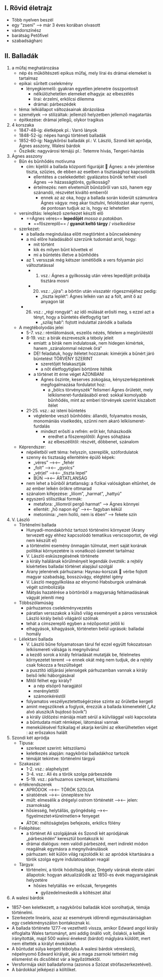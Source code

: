 ## I. Rövid életrajz
- Több nyelven beszél
- egy "zseni" --> már 3 éves korában olvasott
- vándorszínész
- barátság Petőfivel
- szabadságharc
## II. Balladák
1. a műfaj meghatározása
	- nép és műköltészeti epikus műfaj, mely lírai és drámai elemeket is tartalmaz
	- epikai: sűrített cselekmény
		- lényegkiemelő: gyakran egyetlen jelenetre összpontosít
			- nélkülözhetetlen elemeket elhagyja: az elbeszélés
			- lírai: érzelmi, erkölcsi dilemma
			- drámai: párbeszédek
	- téma: lelkiállapot változásainak ábrázolása
	- személyek --> stilizáltak: jellemző helyzetben jellemző magatartás
	- építkezése: drámai jellegű, olykor tragikus
2. 4 korszaka
	- 1847-48-ig: életképek pl.: Varró lányok
	- 1848-52-ig: népes hangú történeti balladák
	- 1852-60-ig: Nagykőrösi balladák pl.: V. László, Szondi két apródja, Ágnes asszony, Walesi bárdok
	- Őszikék: nagyvárosi témájú pl.: Tetemre hívás, Tengeri-hántás
3. Ágnes asszony
	- Bűn és bűnhődés motívuma
		- cím: kijelöli a ballada központi figuráját  Ágnes: a név jelentése tiszta, szűzies, de ebben az esetben a tisztasághoz kapcsolódik
			- ellentétes a cselekedettel: gyalázatos bűnök terhét viseli Ágnes --> házasságtörés, gyilkosság?
			- értelmezés: nem elvetemült bűnözőről van szó, hanem egy szánandó, részvétet kiváltó emberről
				- ennek az az oka, hogy a ballada során kiderült számunkra Ágnes vágya: meg akar tisztulni, feloldozást akar nyerni, de pontosan tudjuk az is, hogy ez lehetetlen
	- versindítás: leleplező szerkezet készíti elő
		-  ==Ágnes véres== **lepedőjét** *mossa a patakban.*
			- ==főszereplő== / **gyanút keltő tárgy** / *viselkedése*
	- szerkezet:
		- a ballada megindulása előtt megtörtént a bűncselekmény
		- a mű előre haladásából szerzünk tudomást arról, hogy:
			- mit történt
			- kik és milyen bűnt követtek el
			- mi a büntetés illetve a bűnhődés
		- az 1. versszak még kétszer ismétlődik a vers folyamán pici változtatással
			- 1. vsz.: Ágnes a gyilkosság után véres lepedőjét próbálja tisztára mosni
			- 20. vsz.: „újra”: a börtön után visszatér rögeszméjéhez pedig:
				- „tiszta leplét”: Ágnes lelkén van az a folt, amit ő az anyagon lát
		- 26. vsz.: „régi rongyát”: az idő múlását erősíti meg, s ezzel azt a tényt, hogy a büntetés életfogytig tart
				- „szilaj hab”: fojtott indulattal záródik a ballada
	- A megtébolyodás jelei
		- 5-7. vsz.: rémlátomások, eszelős nézés, félelem a megörüléstől
		- 8-19. vsz: a bírák észreveszik a téboly jeleit
			- emiatt: a bírák nem indulatosak, nem hidegen kimértek, hanem „szánalommal néznek őrá”
			- DE! feladatuk, hogy ítéletet hozzanak: kimérjék a bűnért járó büntetést TÖRVÉNY SZERINT
				- szeretőjét felakasztják
				- a nőt életfogytiglani börtönre ítélték
			- a történet itt érne véget AZONBAN!
				- Ágnes őszinte, keserves zokogása, kényszerképzetének megfogalmazása fordulatot hoz:
					- a „bölcs törvényszék” felismeri Ágnes őrületét, mely lelkiismeret-furdalásából ered: sokkal komolyabb bűnhődés, mint az emberi törvények szerint kiszabott ítélet
		- 21-25. vsz.: az isteni büntetés
			- végtelenbe vesző bűnhődés: állandó, folyamatos mosás, monomániás viselkedés, szűnni nem akaró lelkiismeret-furdalás
				- mindezt erősíti a refrén: erőt kér, fohászkodik
					- eredhet a főszereplőtől: Ágnes sóhajtása
					- az elbeszélőtől: részvét, döbbenet, szánalom
	- Képrendszer:
		- népéletből vett téma: helyszín, szereplők, szófordulatok
		- szenny és tisztaság ellentétére épülő képek:
			- „véres” --><-- „fehér
			- „folt” --><-- „gyolcs”
			- „vérjel” --><-- „tiszta lepel”
			- BŰN --><-- ÁRTATLANSÁG
		- nem lehet a bűnből ártatlanság: a fizikai valóságban eltűnhet, de az ember lelkén örökre ottmarad
		- szánalom kifejezése: „liliom”, „harmat”, „hattyú”
		- egyszerű stilisztikai formák:
			- metafora: „liliomról pergő harmat” --> Ágnes könnyei
			- ellentét: „hő napon ég” --><-- fagyban kékül
			- metonímia: „nem holló, nem is ében”  --> fekete szín
4. V. László
	- Történelmi ballada
		- Hunyadi-mondakörhöz tartozó történelmi környezet (Arany tervezett egy ehhez kapcsolódó tematikus verscsoportot, de végi nem készült el)
		- a történelmi esemény önmagán túlmutat, mert saját korának politikai környezetére is vonatkozó üzenetet tartalmaz
		- V. László esküszegésének története
		- a király halálának körülményeit legendák övezték: a rejtély kísérteties balladai történet alapjául szolgál
		- Arany jelenének párhuzama: Haynau-korszak  vérbe fojtott magyar szabadság, bosszúvágy, elégtétel igény
		- V. László meggyilkolása az elnyomó Habsburgok uralmának végét szimbolizálja
		- Mátyás hazatérése a börtönből a magyarság feltámadásának vágyát jeleníti meg
	- Többszólamúság
		- párhuzamos cselekményvezetés
		- páratlan versszakok a külső világ eseményeit a páros versszakok László király belső világáról szólnak
		- tehát a címszereplő egyben a nézőpontot jelöli ki
		- elhagyások, kihagyások, történeten belül ugrások: balladai homály
	- Lélektani ballada
		- V. László bűne folyamatosan tárul fel ezzel együtt fokozatosan lelkiismereti válsága is megnyilvánul
		- a kezdő sorok a király felriadását mutatják be, félelmetes környezetet teremt --> ennek okát még nem tudjuk, de a rejtély csak fokozza a feszültséget
		- a pusztító időjárási jelenségek párhuzamban vannak a király belső lelki háborgásával
		- Mitől félhet egy király?
			- a nép elsöprő haragjától
			- merénylettől
			- számonkéréstől
		- folyamatos veszélyeztetettségérzése szinte az őrületbe kergeti
		- amint megszöknek a foglyok, érezzük a ballada kimenetelét („Az alvó aluszik/A bujdosó búvik”)
		- a király üldözési mániája miatt sérül a külvilággal való kapcsolata
		- a bűntudata miatt rémképei, látomásai vannak
		- menekülésével fizikailag el akarja kerülni az elkerülhetetlen véget : az erőszakos halált
5. Szondi két apródja
	- Típusa:
		- szerkezet szerint: kétszólamú
		- keletkezés alapján: nagykőrösi balladákhoz tartozik
		- témáját tekintve: történelmi tárgyú
	- Szakaszai:
		- 1-2. vsz.: alaphelyzet
		- 3-4. vsz.: Ali és a török szolga párbeszéde
		- 5-19. vsz.: párhuzamos szerkezet, kétszólamú
	- értékrendszerek
		- APRÓDOK --><-- TÖRÖK SZOLGA
		- siratóének --><-- ünneplésre hív
		- múlt: elmesélik a drégelyi ostrom történetét --><-- jelen: zsarnokság
		- hősiesség, helytállás, gyöngédség --><-- figyelmeztet🡪türelmetlen🡪 fenyeget
		- ÁTOK: méltóságteljes befejezés, erkölcs fölény
	- Felépítése:
		- a történet Ali szolgájának és Szondi két apródjának „párbeszédén” keresztül bontakozik ki
		- drámai dialógus: nem valódi párbeszéd, mert indirekt módon reagálnak egymásra a megnyilvánulások
		- párhuzam: két külön világ rajzolódik ki: az apródok kitartására a török szolga egyre indulatosabban reagál 
	- Tárgya: 
		- történelmi, a török hódoltság ideje, Drégely várának eleste utáni állapotok: hogyan aktualizálódik az 1850-es évek magyarságának helyzetére
			- hősies helytállás 🡪🡨 erőszak, fenyegetés
				- győzedelmeskedik a költészet által
6. A walesi bárdok
- 1857-ben keletkezett, a nagykőrösi balladák közé sorolhatjuk, témája történelmi.
- Szerkezete lineáris, azaz az események időrendi egymásutániságban egy cselekményszálon bontakoznak ki.
- A ballada története 1277-re vezethető vissza, amikor Edward angol király elfoglalta Wales tartományt, ami addig önálló volt, őslakói, a kelták irányították, majd 500 walesi énekest (bárdot) máglyára küldött, mert nem éltették a királyt énekükkel.
- A bűntudat súlya kergeti tébolyba A walesi bárdok véreskezű, népelnyomó Edward királyát, aki a maga zsarnoki tetteiért még elismerést és dicsőítést vár a legyőzöttektől.
- Versformája skót balladaforma (azonos a Szózat strófaszerkezetével).
- A bárdokkal jelképezi a költőket.